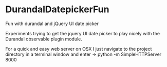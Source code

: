 DurandalDatepickerFun
=====================

Fun with durandal and jQuery UI date picker

Experiments trying to get the jquery UI date picker to play nicely with the Durandal observable plugin module.

For a quick and easy web server on OSX I just navigate to the project directory in a terminal window and enter => python -m SimpleHTTPServer 8000
